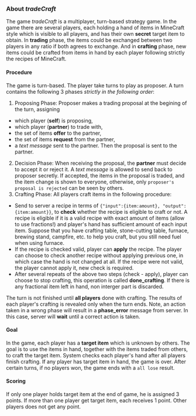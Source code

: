 ### About *tradeCraft*

The game *tradeCraft* is a multiplayer, turn-based strategy game. In the game
there are several players, each holding a hand of items in MineCraft style
which is visible to all players, and has their own **secret** target item to obtain.
In **trading** phase, the items could be exchanged between two players in any
ratio if both agrees to exchange. And in **crafting** phase, new items could be
crafted from items in hand by each player following strictly the recipes of
MineCraft.

#### Procedure
The game is turn-based. The player take turns to play as proposer.
A turn contains the following 3 phases *strictly in the following order*:
1. Proposing Phase: Proposer makes a trading proposal at the begining of the turn, assigning
  - which player (**self**) is proposing,
  - which player (**partner**) to trade with,
  - the set of items **offer** to the partner,
  - the set of items **request** from the partner,
  - a *text message* sent to the partner.
   Then the proposal is sent to the partner.
2. Decision Phase: When receiving the proposal, the **partner** must decide to accept it or
   reject it. A *text message* is allowed to send back to proposer secretly.
   If accepted, the items in the proposal is traded, and the item change is
   shown to everyone, otherwise, only `proposer's proposal is rejected` can
   be seen by others.
3. Crafting Phase: All players craft items in the following procedure:
  - Send to server a recipe in terms of `{"input":{item:amount}, "output":{item:amount}}`,
    to **check** whether the recipe is eligible to craft or not. A recipe is
    eligible if it is a valid recipe with exact amount of items (allow to use
    fractions!) and player's hand has sufficient amount of each input item.
    Suppose that you have crafting table, stone-cutting table, furnace, brewing
    stand, campfire, etc. to help you craft, but you still need fuel when using
    furnace.
  - If the recipe is checked valid, player can **apply** the recipe. The player
    can choose to check another recipe without applying previous one, in which
    case the hand is not changed at all. If the recipe were not valid, the
    player cannot apply it, new check is required.
  - After several repeats of the above two steps (check - apply), player can
    choose to stop crafting, this operation is called **done_crafting**.
    If there is any fractional item left in hand, non interger part is discarded.

  The turn is not finished until **all players** done with crafting.
  The results of each player's crafting is revealed only when the turn ends.
  Note, an action taken in a wrong phase will result in a **phase_error** message
  from server. In this case, server will **wait** until a correct action is taken.

#### Goal
In the game, each player has a **target item** which is unknown by others. The
goal is to use the items in hand, together with the items traded from others,
to craft the target item. System checks each player's hand after all players
finish crafting. If any player has target item in hand, the game is over. After
certain turns, if no players won, the game ends with a `all lose` result.

#### Scoring
If only one player holds target item at the end of game, he is assigned 3 points.
If more than one player get target item, each receives 1 point. Other players
does not get any point.
